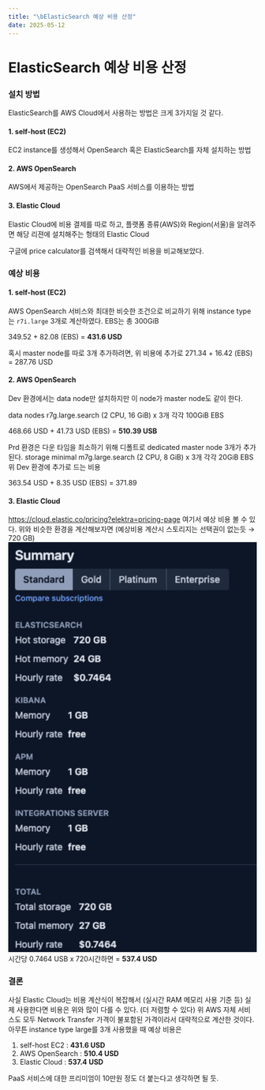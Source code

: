 ```yaml
---
title: "\bElasticSearch 예상 비용 산정"
date: 2025-05-12
---
```

# ElasticSearch 예상 비용 산정
### 설치 방법
ElasticSearch를 AWS Cloud에서 사용하는 방법은 크게 3가지일 것 같다.
#### 1. self-host (EC2)
EC2 instance를 생성해서 OpenSearch 혹은 ElasticSearch를 자체 설치하는 방법
#### 2. AWS OpenSearch
AWS에서 제공하는 OpenSearch PaaS 서비스를 이용하는 방법
#### 3. Elastic Cloud
Elastic Cloud에 비용 결제를 따로 하고, 플랫폼 종류(AWS)와 Region(서울)을 알려주면 해당 리젼에 설치해주는 형태의 Elastic Cloud

구글에 price calculator를 검색해서 대략적인 비용을 비교해보았다.

### 예상 비용
#### 1. self-host (EC2)
AWS OpenSearch 서비스와 최대한 비슷한 조건으로 비교하기 위해 
instance type는 `r7i.large` 3개로 계산하였다. EBS는 총 300GiB

349.52 + 82.08 (EBS) = **431.6 USD**

혹시 master node를 따로 3개 추가하려면, 위 비용에 추가로
271.34 + 16.42 (EBS) = 287.76 USD

#### 2. AWS OpenSearch
Dev 환경에서는 data node만 설치하지만 이 node가 master node도 같이 한다.

data nodes
r7g.large.search (2 CPU, 16 GiB) x 3개  각각 100GiB EBS

468.66 USD + 41.73 USD (EBS) = **510.39 USB**

Prd 환경은 다운 타임을 최소하기 위해 디폴트로 dedicated master node 3개가 추가된다.
storage minimal
m7g.large.search  (2 CPU, 8 GiB) x 3개  각각 20GiB EBS
위 Dev 환경에 추가로 드는 비용

363.54 USD + 8.35 USD (EBS) = 371.89

#### 3. Elastic Cloud
https://cloud.elastic.co/pricing?elektra=pricing-page 여기서 예상 비용 볼 수 있다.
위와 비슷한 환경을 계산해보자면 (예상비용 계산시 스토리지는 선택권이 없는듯 → 720 GB)
![300](_images/Pasted%20image%2020250512101459.png)
시간당 0.7464 USB x 720시간하면 = **537.4 USD**

### 결론
사실 Elastic Cloud는 비용 계산식이 복잡해서 (실시간 RAM 메모리 사용 기준 등)
실제 사용한다면 비용은 위와 많이 다를 수 있다. (더 저렴할 수 있다)
위 AWS 자체 서비스도 모두 Network Transfer 가격이 불포함된 가격이라서 
대략적으로 계산한 것이다.
아무튼 instance type large를 3개 사용했을 때 예상 비용은

1. self-host EC2 : **431.6 USD**
2. AWS OpenSearch : **510.4 USD**
3. Elastic Cloud : **537.4 USD**

PaaS 서비스에 대한 프리미엄이 10만원 정도 더 붙는다고 생각하면 될 듯.